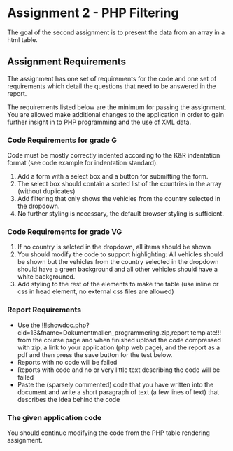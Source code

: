 # Assignment 2 - PHP Filtering
The goal of the second assignment is to present the data from an array in a html table.

## Assignment Requirements
The assignment has one set of requirements for the code and one set of requirements which detail the questions that need to be answered in the report.

The requirements listed below are the minimum for passing the assignment. You are allowed make additional changes to the application in order to gain further insight in to PHP programming and the use of XML data.

### Code Requirements for grade G

Code must be mostly correctly indented according to the K&R indentation format (see code example for indentation standard).

1. Add a form with a select box and a button for submitting the form.
2. The select box should contain a sorted list of the countries in the array (without duplicates)
3. Add filtering that only shows the vehicles from the country selected in the dropdown.
3. No further styling is necessary, the default browser styling is sufficient.

### Code Requirements for grade VG

1. If no country is selcted in the dropdown, all items should be shown
2. You should modify the code to support highlighting: All vehicles should be shown but the vehicles from the country selected in the dropdown should have a green background and all other vehicles should have a white backgrouned.
2. Add styling to the rest of the elements to make the table  (use inline or css in head element, no external css files are allowed)

### Report Requirements
* Use the !!!showdoc.php?cid=13&fname=Dokumentmallen_programmering.zip,report template!!! from the course page and when finished upload the code compressed with zip, a link to your application (php web page), and the report as a pdf and then press the save button for the test below.
* Reports with no code will be failed
* Reports with code and no or very little text describing the code will be failed
* Paste the (sparsely commented) code that you have written into the document and write a short paragraph of text (a few lines of text) that describes the idea behind the code

### The given application code

You should continue modifying the code from the PHP table rendering assignment.
  
